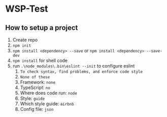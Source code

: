 # WSP-Test

## How to setup a project
 1. Create repo
2. `npm init`
3. `npm install <dependency> --save` or `npm install <dependency> --save-dev`
4. `npm install` for shell code
5. run `.\node_modules\.bin\eslint --init` to configure eslint
    1. `To check syntax, find problems, and enforce code style`
    2. `None of these`
    3. Framework: `none`
    4. TypeScript: `no`
    5. Where does code run: `node`
    6. Style: `guide`
    7. Which style guide: `airbnb`
    8. Config file: `json`
